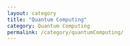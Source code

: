 ```yaml
---
layout: category
title: "Quantum Computing"
category: Quantum Computing
permalink: /category/quantumComputing/
---
```

